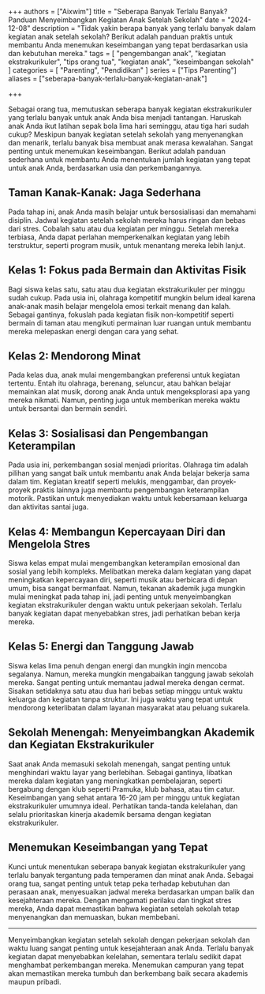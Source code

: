 +++
authors = ["Aixwim"]
title = "Seberapa Banyak Terlalu Banyak? Panduan Menyeimbangkan Kegiatan Anak Setelah Sekolah"
date = "2024-12-08"
description = "Tidak yakin berapa banyak yang terlalu banyak dalam kegiatan anak setelah sekolah? Berikut adalah panduan praktis untuk membantu Anda menemukan keseimbangan yang tepat berdasarkan usia dan kebutuhan mereka."
tags = [
  "pengembangan anak",
  "kegiatan ekstrakurikuler",
  "tips orang tua",
  "kegiatan anak",
  "keseimbangan sekolah"
]
categories = [
  "Parenting",
  "Pendidikan"
]
series = ["Tips Parenting"]
aliases = ["seberapa-banyak-terlalu-banyak-kegiatan-anak"]

+++

Sebagai orang tua, memutuskan seberapa banyak kegiatan ekstrakurikuler yang terlalu banyak untuk anak Anda bisa menjadi tantangan. Haruskah anak Anda ikut latihan sepak bola lima hari seminggu, atau tiga hari sudah cukup? Meskipun banyak kegiatan setelah sekolah yang menyenangkan dan menarik, terlalu banyak bisa membuat anak merasa kewalahan. Sangat penting untuk menemukan keseimbangan. Berikut adalah panduan sederhana untuk membantu Anda menentukan jumlah kegiatan yang tepat untuk anak Anda, berdasarkan usia dan perkembangannya.

<!--more-->

## Taman Kanak-Kanak: Jaga Sederhana

Pada tahap ini, anak Anda masih belajar untuk bersosialisasi dan memahami disiplin. Jadwal kegiatan setelah sekolah mereka harus ringan dan bebas dari stres. Cobalah satu atau dua kegiatan per minggu. Setelah mereka terbiasa, Anda dapat perlahan memperkenalkan kegiatan yang lebih terstruktur, seperti program musik, untuk menantang mereka lebih lanjut.

## Kelas 1: Fokus pada Bermain dan Aktivitas Fisik

Bagi siswa kelas satu, satu atau dua kegiatan ekstrakurikuler per minggu sudah cukup. Pada usia ini, olahraga kompetitif mungkin belum ideal karena anak-anak masih belajar mengelola emosi terkait menang dan kalah. Sebagai gantinya, fokuslah pada kegiatan fisik non-kompetitif seperti bermain di taman atau mengikuti permainan luar ruangan untuk membantu mereka melepaskan energi dengan cara yang sehat.

## Kelas 2: Mendorong Minat

Pada kelas dua, anak mulai mengembangkan preferensi untuk kegiatan tertentu. Entah itu olahraga, berenang, seluncur, atau bahkan belajar memainkan alat musik, dorong anak Anda untuk mengeksplorasi apa yang mereka nikmati. Namun, penting juga untuk memberikan mereka waktu untuk bersantai dan bermain sendiri.

## Kelas 3: Sosialisasi dan Pengembangan Keterampilan

Pada usia ini, perkembangan sosial menjadi prioritas. Olahraga tim adalah pilihan yang sangat baik untuk membantu anak Anda belajar bekerja sama dalam tim. Kegiatan kreatif seperti melukis, menggambar, dan proyek-proyek praktis lainnya juga membantu pengembangan keterampilan motorik. Pastikan untuk menyediakan waktu untuk kebersamaan keluarga dan aktivitas santai juga.

## Kelas 4: Membangun Kepercayaan Diri dan Mengelola Stres

Siswa kelas empat mulai mengembangkan keterampilan emosional dan sosial yang lebih kompleks. Melibatkan mereka dalam kegiatan yang dapat meningkatkan kepercayaan diri, seperti musik atau berbicara di depan umum, bisa sangat bermanfaat. Namun, tekanan akademik juga mungkin mulai meningkat pada tahap ini, jadi penting untuk menyeimbangkan kegiatan ekstrakurikuler dengan waktu untuk pekerjaan sekolah. Terlalu banyak kegiatan dapat menyebabkan stres, jadi perhatikan beban kerja mereka.

## Kelas 5: Energi dan Tanggung Jawab

Siswa kelas lima penuh dengan energi dan mungkin ingin mencoba segalanya. Namun, mereka mungkin mengabaikan tanggung jawab sekolah mereka. Sangat penting untuk memantau jadwal mereka dengan cermat. Sisakan setidaknya satu atau dua hari bebas setiap minggu untuk waktu keluarga dan kegiatan tanpa struktur. Ini juga waktu yang tepat untuk mendorong keterlibatan dalam layanan masyarakat atau peluang sukarela.

## Sekolah Menengah: Menyeimbangkan Akademik dan Kegiatan Ekstrakurikuler

Saat anak Anda memasuki sekolah menengah, sangat penting untuk menghindari waktu layar yang berlebihan. Sebagai gantinya, libatkan mereka dalam kegiatan yang meningkatkan pembelajaran, seperti bergabung dengan klub seperti Pramuka, klub bahasa, atau tim catur. Keseimbangan yang sehat antara 16-20 jam per minggu untuk kegiatan ekstrakurikuler umumnya ideal. Perhatikan tanda-tanda kelelahan, dan selalu prioritaskan kinerja akademik bersama dengan kegiatan ekstrakurikuler.

## Menemukan Keseimbangan yang Tepat

Kunci untuk menentukan seberapa banyak kegiatan ekstrakurikuler yang terlalu banyak tergantung pada temperamen dan minat anak Anda. Sebagai orang tua, sangat penting untuk tetap peka terhadap kebutuhan dan perasaan anak, menyesuaikan jadwal mereka berdasarkan umpan balik dan kesejahteraan mereka. Dengan mengamati perilaku dan tingkat stres mereka, Anda dapat memastikan bahwa kegiatan setelah sekolah tetap menyenangkan dan memuaskan, bukan membebani.

---

Menyeimbangkan kegiatan setelah sekolah dengan pekerjaan sekolah dan waktu luang sangat penting untuk kesejahteraan anak Anda. Terlalu banyak kegiatan dapat menyebabkan kelelahan, sementara terlalu sedikit dapat menghambat perkembangan mereka. Menemukan campuran yang tepat akan memastikan mereka tumbuh dan berkembang baik secara akademis maupun pribadi.
